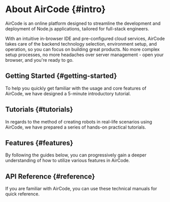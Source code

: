 # About AirCode {#intro}

AirCode is an online platform designed to streamline the development and deployment of Node.js applications, tailored for full-stack engineers.

With an intuitive in-browser IDE and pre-configured cloud services, AirCode takes care of the backend technology selection, environment setup, and operation, so you can focus on building great products. No more complex setup processes, no more headaches over server management - open your browser, and you're ready to go.

## Getting Started {#getting-started}

To help you quickly get familiar with the usage and core features of AirCode, we have designed a 5-minute introductory tutorial.

<ListBoxContainer>
<ListBox
  title="Quick Start"
  link="/getting-started/"
  description="It only takes 5 minutes to develop and publish a Hello World online back-end service to understand cloud functions quickly."
  single
/>
</ListBoxContainer>

## Tutorials {#tutorials}

In regards to the method of creating robots in real-life scenarios using AirCode, we have prepared a series of hands-on practical tutorials.

<!--@include: ./_partials/_tutorials-list.md-->

## Features {#features}

By following the guides below, you can progressively gain a deeper understanding of how to utilize various features in AirCode.

<!--@include: ./_partials/_features-list.md-->

## API Reference {#reference}

If you are familiar with AirCode, you can use these technical manuals for quick reference.

<ListBoxContainer>
<ListBox
  link="/reference/server/functions-runtime"
  title="Function Runtime"
  description="Instructions on Node.js version, timeout, environment variables, auto-scaling, cold start, etc."
/>
<ListBox
  link="/reference/server/functions-api"
  title="Function API"
  description="Definitions of cloud function templates, params, and context."
/>
<ListBox
  title="Database API"
  link="/reference/server/database-api"
  description="API definitions about aircode.db."
/>
<ListBox
  title="File Storage API"
  link="/reference/server/files-api"
  description="API definitions about aircode.files."
/>
<!-- <ListBox
  title="Error Code Index"
  link="/errors/"
  description="Indexes of platform and service error codes in AirCode to quickly find root causes and solutions."
/> -->
</ListBoxContainer>

